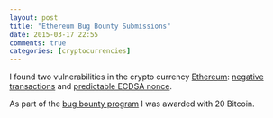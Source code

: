```yaml
---
layout: post
title: "Ethereum Bug Bounty Submissions"
date: 2015-03-17 22:55
comments: true
categories: [cryptocurrencies]
---
```

I found two vulnerabilities in the crypto currency [Ethereum](https://ethereum.org): [negative transactions](https://github.com/jonasnick/eth-neg-value-tx) and [predictable ECDSA nonce](https://github.com/jonasnick/ecdsaPredictableNonce/). 

As part of the [bug bounty program](https://bounty.ethdev.com/) I was awarded with 20 Bitcoin.
